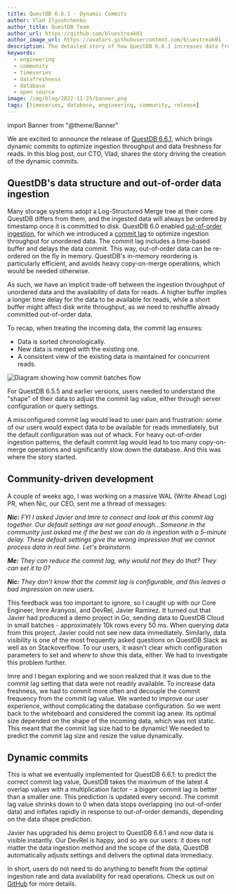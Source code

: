 ```yaml
---
title: QuestDB 6.6.1 - Dynamic Commits
author: Vlad Ilyushchenko
author_title: QuestDB Team
author_url: https://github.com/bluestreak01
author_image_url: https://avatars.githubusercontent.com/bluestreak01
description: The detailed story of how QuestDB 6.6.1 increases data freshness
keywords:
  - engineering
  - community
  - timeseries
  - datafreshness
  - database
  - open source
image: /img/blog/2022-11-25/banner.png
tags: [timeseries, database, engineering, community, release]
---
```


import Banner from "@theme/Banner"

<Banner
  alt="QuestDB 6.6.1 release highlights"
  height={467}
  src="/img/blog/2022-11-25/banner.png"
  width={650}>
</Banner>

We are excited to announce the release of
[QuestDB 6.6.1](https://github.com/questdb/questdb/releases/tag/6.6.1), which
brings dynamic commits to optimize ingestion throughput and data freshness for
reads. In this blog post, our CTO, Vlad, shares the story driving the creation
of the dynamic commits.

<!-- truncate -->

## QuestDB's data structure and out-of-order data ingestion

Many storage systems adopt a Log-Structured Merge tree at their core. QuestDB
differs from them, and the ingested data will always be ordered by timestamp
once it is committed to disk. QuestDB 6.0 enabled
[out-of-order ingestion](/blog/2021/05/10/questdb-release-6-0-tsbs-benchmark/),
for which we introduced a [commit lag](/docs/guides/out-of-order-commit-lag/) to
optimize ingestion throughput for unordered data. The commit lag includes a
time-based buffer and delays the data commit. This way, out-of-order data can be
re-ordered on the fly in memory. QuestDB's in-memory reordering is particularly
efficient, and avoids heavy copy-on-merge operations, which would be needed
otherwise.

As such, we have an implicit trade-off between the ingestion throughput of
unordered data and the availability of data for reads. A higher buffer implies a
longer time delay for the data to be available for reads, while a short buffer
might affect disk write throughput, as we need to reshuffle already committed
out-of-order data.

To recap, when treating the incoming data, the commit lag ensures:

- Data is sorted chronologically.
- New data is merged with the existing one.
- A consistent view of the existing data is maintained for concurrent reads.

![Diagram showing how commit batches flow](/img/blog/2022-11-25/commit_lag.png)

For QuestDB 6.5.5 and earlier versions, users needed to understand the "shape"
of their data to adjust the commit lag value, either through server
configuration or query settings.

A misconfigured commit lag would lead to user pain and frustration: some of our
users would expect data to be available for reads immediately, but the default
configuration was out of whack. For heavy out-of-order ingestion patterns, the
default commit lag would lead to too many copy-on-merge operations and
significantly slow down the database. And this was where the story started.

## Community-driven development

A couple of weeks ago, I was working on a massive WAL (Write Ahead Log) PR, when
Nic, our CEO, sent me a thread of messages:

_**Nic:** FYI I asked Javier and Imre to connect and look at this commit lag
together. Our default settings are not good enough…Someone in the community just
asked me if the best we can do is ingestion with a 5-minute delay. These default
settings give the wrong impression that we cannot process data in real time.
Let's brainstorm._

_**Me:** They can reduce the commit lag, why would not they do that? They can
set it to 0?_

_**Nic:** They don't know that the commit lag is configurable, and this leaves a
bad impression on new users._

This feedback was too important to ignore, so I caught up with our Core
Engineer, Imre Aranyosi, and DevRel, Javier Ramirez. It turned out that Javier
had produced a demo project in Go, sending data to QuestDB Cloud in small
batches - approximately 10k rows every 50 ms. When querying data from this
project, Javier could not see new data immediately. Similarly, data visibility
is one of the most frequently asked questions on QuestDB Slack as well as on
Stackoverflow. To our users, it wasn't clear which configuration parameters to
set and where to show this data, either. We had to investigate this problem
further.

Imre and I began exploring and we soon realized that it was due to the commit
lag setting that data were not readily available. To increase data freshness, we
had to commit more often and decouple the commit frequency from the commit lag
value. We wanted to improve our user experience, without complicating the
database configuration. So we went back to the whiteboard and considered the
commit lag anew. Its optimal size depended on the shape of the incoming data,
which was not static. This meant that the commit lag size had to be dynamic! We
needed to predict the commit lag size and resize the value dynamically.

## Dynamic commits

This is what we eventually implemented for QuestDB 6.6.1: to predict the correct
commit lag value, QuestDB takes the maximum of the latest 4 overlap values with
a multiplication factor - a bigger commit lag is better than a smaller one. This
prediction is updated every second. The commit lag value shrinks down to 0 when
data stops overlapping (no out-of-order data) and inflates rapidly in response
to out-of-order demands, depending on the data shape prediction.

Javier has upgraded his demo project to QuestDB 6.6.1 and now data is visible
instantly. Our DevRel is happy, and so are our users: it does not matter the
data ingestion method and the scope of the data, QuestDB automatically adjusts
settings and delivers the optimal data immediacy.

In short, users do not need to do anything to benefit from the optimal ingestion
rate and data availability for read operations. Check us out on
[GitHub](https://github.com/questdb/questdb/tree/6.6#readme) for more details.
